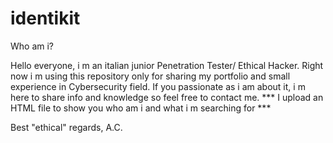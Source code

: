 # identikit
Who am i?

Hello everyone, i m an italian junior Penetration Tester/ Ethical Hacker.
Right now i m using this repository only for sharing my portfolio and small experience in Cybersecurity field. If you passionate
as i am about it, i m here to share info and knowledge so feel free to contact me.
*** I upload an HTML file to show you who am i and what i m searching for ***

Best "ethical" regards,
A.C.
